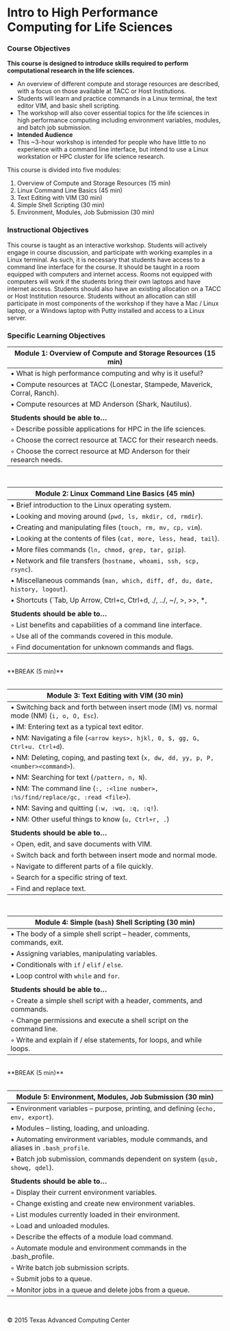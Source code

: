 # Intro to High Performance Computing for Life Sciences

### Course Objectives 

**This course is designed to introduce skills required to perform computational research in the life sciences.**
* An overview of different compute and storage resources are described, with a focus on those available at TACC or Host Institutions.
 * Students will learn and practice commands in a Linux terminal, the text editor VIM, and basic shell scripting.
 * The workshop will also cover essential topics for the life sciences in high performance computing including environment variables, modules, and batch job submission.
* **Intended Audience**
 * This ~3-hour workshop is intended for people who have little to no experience with a command line interface, but intend to use a Linux workstation or HPC cluster for life science research.

This course is divided into five modules:

 1. Overview of Compute and Storage Resources (15 min)
 2. Linux Command Line Basics (45 min)
 3. Text Editing with VIM (30 min)
 4. Simple Shell Scripting (30 min)
 5. Environment, Modules, Job Submission (30 min)


### Instructional Objectives

This course is taught as an interactive workshop. Students will actively engage in course discussion, and participate with working examples in a Linux terminal. As such, it is necessary that students have access to a command line interface for the course. It should be taught in a room equipped with computers and internet access. Rooms not equipped with computers will work if the students bring their own laptops and have internet access. Students should also have an existing allocation on a TACC or Host Institution resource. Students without an allocation can still participate in most components of the workshop if they have a Mac / Linux laptop, or a Windows laptop with Putty installed and access to a Linux server.


### Specific Learning Objectives

| Module 1: Overview of Compute and Storage Resources (15 min) |
| ---------------------------------------------------------------------------------------- |
| &#8226; What is high performance computing and why is it useful? |
| &#8226; Compute resources at TACC (Lonestar, Stampede, Maverick, Corral, Ranch). |
| &#8226; Compute resources at MD Anderson (Shark, Nautilus). |
|  |
| **Students should be able to…** |
| &#9702; Describe possible applications for HPC in the life sciences. |
| &#9702; Choose the correct resource at TACC for their research needs. |
| &#9702; Choose the correct resource at MD Anderson for their research needs. |

<br>

| Module 2: Linux Command Line Basics (45 min) |
| ---------------------------------------------------------------------------------------- |
|  &#8226; Brief introduction to the Linux operating system. |
|  &#8226; Looking and moving around (`pwd, ls, mkdir, cd, rmdir`). |
|  &#8226; Creating and manipulating files (`touch, rm, mv, cp, vim`). |
|  &#8226; Looking at the contents of files (`cat, more, less, head, tail`). |
|  &#8226; More files commands (`ln, chmod, grep, tar, gzip`). |
|  &#8226;	Network and file transfers (`hostname, whoami, ssh, scp, rsync`). |
|  &#8226;	Miscellaneous commands (`man, which, diff, df, du, date, history, logout`). |
|  &#8226;	Shortcuts (`Tab, Up Arrow, Ctrl+c, Ctrl+d, ./, ../, ~/, >, >>, *, |, &`) |
|  |
|	**Students should be able to…** |
| &#9702; List benefits and capabilities of a command line interface. |
| &#9702; Use all of the commands covered in this module. |
| &#9702; Find documentation for unknown commands and flags. |

<br>
**BREAK (5 min)**
<br><br>

| Module 3: Text Editing with VIM (30 min) |
| ---------------------------------------------------------------------------------------- |
| &#8226;	Switching back and forth between insert mode (IM) vs. normal mode (NM) (`i, o, O, Esc`). |
| &#8226;	IM: Entering text as a typical text editor. |
| &#8226;	NM: Navigating a file (`<arrow keys>, hjkl, 0, $, gg, G, Ctrl+u. Ctrl+d`). |
| &#8226;	NM: Deleting, coping, and pasting text (`x, dw, dd, yy, p, P, <number><command>`). |
| &#8226;	NM: Searching for text (`/pattern, n, N`). |
| &#8226;	NM: The command line (`:, :<line number>, :%s/find/replace/gc, :read <file>`). |
| &#8226;	NM: Saving and quitting (`:w, :wq, :q, :q!`). |
| &#8226;	NM: Other useful things to know (`u, Ctrl+r, .`) |
|  |
| **Students should be able to…** |
|	&#9702; Open, edit, and save documents with VIM. |
|	&#9702; Switch back and forth between insert mode and normal mode. |
|	&#9702; Navigate to different parts of a file quickly. |
|	&#9702; Search for a specific string of text. |
|	&#9702; Find and replace text. |

<br>

| Module 4: Simple (`bash`) Shell Scripting (30 min) |
| ---------------------------------------------------------------------------------------- |
| &#8226;	The body of a simple shell script – header, comments, commands, exit. |
| &#8226;	Assigning variables, manipulating variables. |
| &#8226;	Conditionals with `if` / `elif` / `else`. |
| &#8226;	Loop control with `while` and `for`. |
|  |
| **Students should be able to…** |
| &#9702; Create a simple shell script with a header, comments, and commands. |
|	&#9702; Change permissions and execute a shell script on the command line. |
|	&#9702; Write and explain if / else statements, for loops, and while loops. |

<br>
**BREAK (5 min)**
<br><br>

| Module 5: Environment, Modules, Job Submission (30 min) |
| ---------------------------------------------------------------------------------------- |
| &#8226;	Environment variables – purpose, printing, and defining (`echo, env, export`). |
| &#8226;	Modules – listing, loading, and unloading. |
| &#8226;	Automating environment variables, module commands, and aliases in `.bash_profile`. |
| &#8226;	Batch job submission, commands dependent on system (`qsub, showq, qdel`). |
|  |
|	**Students should be able to…** |
|  &#9702;	Display their current environment variables. |
|  &#9702;	Change existing and create new environment variables. |
|  &#9702;	List modules currently loaded in their environment. |
|  &#9702;	Load and unloaded modules. |
|  &#9702;	Describe the effects of a module load command. |
|  &#9702;	Automate module and environment commands in the .bash_profile. |
|  &#9702;	Write batch job submission scripts. |
|  &#9702;	Submit jobs to a queue. |
|  &#9702;	Monitor jobs in a queue and delete jobs from a queue. |

<br>


&copy; 2015 Texas Advanced Computing Center


